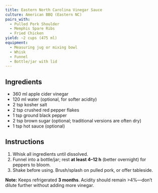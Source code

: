 ```yaml
---
title: Eastern North Carolina Vinegar Sauce
culture: American BBQ (Eastern NC)
pairs_with:
  - Pulled Pork Shoulder
  - Memphis Spare Ribs
  - Fried Chicken
yield: ~2 cups (475 ml)
equipment:
  - Measuring jug or mixing bowl
  - Whisk
  - Funnel
  - Bottle/jar with lid
---
```


## Ingredients
- 360 ml apple cider vinegar
- 120 ml water (optional, for softer acidity)
- 2 tsp kosher salt
- 2 tsp crushed red pepper flakes
- 1 tsp ground black pepper
- 2 tsp brown sugar (optional; traditional versions are often dry)
- 1 tsp hot sauce (optional)

## Instructions
1. Whisk all ingredients until dissolved.
2. Funnel into a bottle/jar; rest **at least 4–12 h** (better overnight) for peppers to bloom.
3. Shake before using. Brush/splash on pulled pork, or offer tableside.

**Note:** Keeps refrigerated **3 months**. Acidity should remain >4%—don’t dilute further without adding more vinegar.
